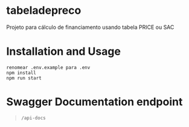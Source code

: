 # tabeladepreco
Projeto para cálculo de financiamento usando tabela PRICE ou SAC

# Installation and Usage
```
renomear .env.example para .env
npm install
npm run start
```
# Swagger Documentation endpoint
> `/api-docs`
